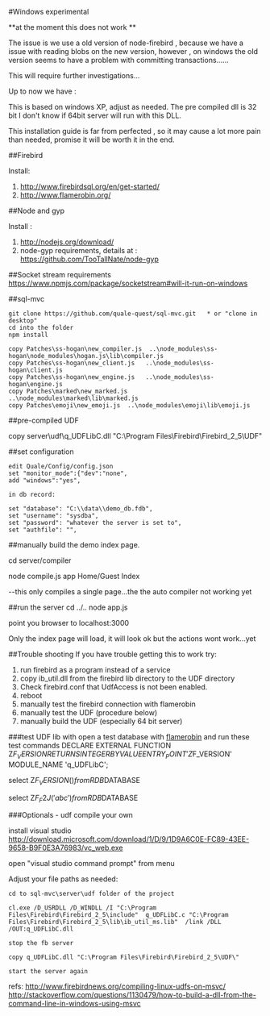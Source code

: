 
#Windows experimental

**at the moment this does not work **

The issue is we use a old version of node-firebird , because we have a issue with reading blobs 
on the new version, however , on windows the old version seems to have a problem with committing transactions......

This will require further investigations...

Up to now we have :


This is based on windows XP, adjust as needed.
The pre compiled dll is 32 bit I don't know if 64bit server will run with this DLL.

This installation guide is far from perfected , 
so it may cause a lot more pain than needed,
promise it will be worth it in the end.

##Firebird

Install:

1. http://www.firebirdsql.org/en/get-started/
2. http://www.flamerobin.org/

##Node and gyp

Install :

1. http://nodejs.org/download/
2. node-gyp requirements, details at : https://github.com/TooTallNate/node-gyp


##Socket stream requirements
https://www.npmjs.com/package/socketstream#will-it-run-on-windows

##sql-mvc

```
git clone https://github.com/quale-quest/sql-mvc.git   * or "clone in desktop"
cd into the folder
npm install

copy Patches\ss-hogan\new_compiler.js  ..\node_modules\ss-hogan\node_modules\hogan.js\lib\compiler.js
copy Patches\ss-hogan\new_client.js   ..\node_modules\ss-hogan\client.js
copy Patches\ss-hogan\new_engine.js   ..\node_modules\ss-hogan\engine.js
copy Patches\marked\new_marked.js   ..\node_modules\marked\lib\marked.js 
copy Patches\emoji\new_emoji.js  ..\node_modules\emoji\lib\emoji.js
```

##pre-compiled UDF

copy server\udf\q_UDFLibC.dll  "C:\Program Files\Firebird\Firebird_2_5\UDF"

##set configuration

```
edit Quale/Config/config.json
set "monitor_mode":{"dev":"none",
add "windows":"yes",

in db record:

set "database": "C:\\data\\demo_db.fdb",
set "username": "sysdba",
set "password": "whatever the server is set to",
set "authfile": "",
```
		
##manually build the demo index page.

cd server/compiler

node compile.js app Home/Guest Index

--this only compiles a single page...the the auto compiler not working yet

##run the server
cd ../..
node app.js

point you browser to localhost:3000

Only the index page will load, it will look ok but the actions wont work...yet



 

##Trouble shooting
If you have trouble getting this to work try:

1. run firebird as a program instead of a service
2. copy ib_util.dll from the firebird lib directory to the UDF directory
2. Check firebird.conf that UdfAccess is not been enabled.
3. reboot
4. manually test the firebird connection with flamerobin
5. manually test the UDF (procedure below)
5. manually build the UDF (especially 64 bit server)
 

###test UDF lib with 
open a test database with [flamerobin](http://www.flamerobin.org/) and run these test commands
DECLARE EXTERNAL FUNCTION Z$F_VERSION
RETURNS INTEGER BY VALUE 
ENTRY_POINT 'Z$F_VERSION'
MODULE_NAME 'q_UDFLibC';


select  Z$F_VERSION() from RDB$DATABASE
	
select Z$F_F2J('abc') from RDB$DATABASE
 
 
 
###Optionals - udf compile your own 
	
install visual studio 
http://download.microsoft.com/download/1/D/9/1D9A6C0E-FC89-43EE-9658-B9F0E3A76983/vc_web.exe	
	
open "visual studio command prompt"  from menu

Adjust your file paths as needed:

```
cd to sql-mvc\server\udf folder of the project

cl.exe /D_USRDLL /D_WINDLL /I "C:\Program Files\Firebird\Firebird_2_5\include"  q_UDFLibC.c "C:\Program Files\Firebird\Firebird_2_5\lib\ib_util_ms.lib"  /link /DLL /OUT:q_UDFLibC.dll

stop the fb server

copy q_UDFLibC.dll "C:\Program Files\Firebird\Firebird_2_5\UDF\"

start the server again
```	
  
refs:
http://www.firebirdnews.org/compiling-linux-udfs-on-msvc/
http://stackoverflow.com/questions/1130479/how-to-build-a-dll-from-the-command-line-in-windows-using-msvc




